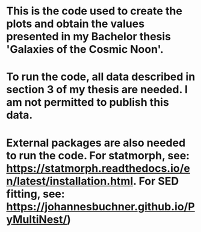 # This is the code used to create the plots and obtain the values presented in my Bachelor thesis 'Galaxies of the Cosmic Noon'.
# To run the code, all data described in section 3 of my thesis are needed. I am not permitted to publish this data.
# External packages are also needed to run the code. For statmorph, see: https://statmorph.readthedocs.io/en/latest/installation.html. For SED fitting, see: https://johannesbuchner.github.io/PyMultiNest/)
